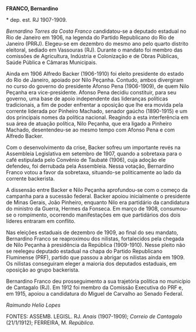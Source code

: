 **FRANCO, Bernardino**

\* dep. est. RJ 1907-1909.

*Bernardino Torres da Costa Franco* candidatou-se a deputado estadual no
Rio de Janeiro em 1906, na legenda do Partido Republicano do Rio de
Janeiro (PRRJ). Elegeu-se em dezembro do mesmo ano pelo quarto distrito
eleitoral, sediado em Vassouras (RJ). Durante o mandato foi membro das
comissões de Agricultura, Indústria e Colonização e de Obras Públicas,
Saúde Pública e Câmaras Municipais.

Ainda em 1906 Alfredo Backer (1906-1910) foi eleito presidente do estado
do Rio de Janeiro, apoiado por Nilo Peçanha. Contudo, ambos divergiram
no curso do governo do presidente Afonso Pena (1906-1909), de quem Nilo
Peçanha era vice-presidente. Afonso Pena decidiu constituir, para seu
governo, uma base de apoio independente das lideranças políticas
tradicionais, a fim de poder enfrentar a oposição que lhe era movida
pela corrente liderada por Pinheiro Machado, senador gaúcho (1890-1915)
e um dos principais nomes da política nacional. Reagindo a esta
interferência em sua área de atuação política, Nilo Peçanha, que era
ligado a Pinheiro Machado, desentendeu-se ao mesmo tempo com Afonso Pena
e com Alfredo Backer.

Com o desenvolvimento da crise, Backer sofreu um importante revés na
Assembleia Legislativa em setembro de 1907, quando a sobretaxa para o
café estipulada pelo Convênio de Taubaté (1906), cuja adoção ele
defendeu, foi derrubada pela Assembleia. Nessa votação, Bernardino
Franco votou a favor da sobretaxa, situando-se politicamente ao lado da
corrente backerista.

A dissensão entre Backer e Nilo Peçanha aprofundou-se com o começo da
campanha para a sucessão federal. Backer apoiou inicialmente o
presidente de Minas Gerais, João Pinheiro, enquanto Nilo era partidário
da candidatura do ministro da Guerra, Hermes da Fonseca. Em março de
1908, consumou-se o rompimento, ocorrendo manifestações em que
partidários dos dois líderes entraram em conflito.

Nas eleições estaduais de dezembro de 1909, ao final do seu mandato,
Bernardino Franco se reaproximou dos nilistas, fortalecidos pela chegada
de Nilo Peçanha à presidência da República (1909-1910). Nesse pleito não
se reelegeu deputado estadual na chapa do Partido Republicano Fluminense
(PRF), partido que passou a abrigar os nilistas ainda em 1909. Os
nilistas conseguiram eleger a maioria dos deputados estaduais, em
oposição ao grupo backerista.

Bernardino Franco deu prosseguimento a sua trajetória política no
município de Cantagalo (RJ). Em 1912 foi membro da Comissão Executiva do
PRF e, em 1915, apoiou a candidatura do Miguel de Carvalho ao Senado
Federal.

*Raimundo Helio Lopes*

FONTES: ASSEMB. LEGISL. RJ. *Anais* (1907-1909); *Correio de Cantagalo*
(21/1/1912); FERREIRA, M. *República*.
